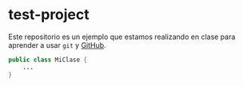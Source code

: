# test-project

Este repositorio es un ejemplo que estamos realizando en clase para aprender a usar `git` y [GitHub][1].

```java
public class MiClase {
    ...
}
```

[1]: http://github.com